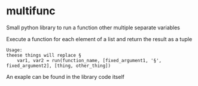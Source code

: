 # multifunc
Small python library to run a function other multiple separate variables

Execute a function for each element of a list and return the result as a tuple
    
    Usage:                                                                         theese things will replace §
        var1, var2 = run(function_name, [fixed_argument1, '§', fixed_argument2], [thing, other_thing])
        

An exaple can be found in the library code itself
